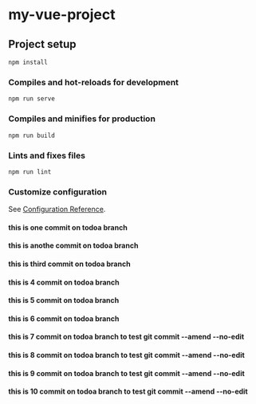 # my-vue-project

## Project setup
```
npm install
```

### Compiles and hot-reloads for development
```
npm run serve
```

### Compiles and minifies for production
```
npm run build
```

### Lints and fixes files
```
npm run lint
```

### Customize configuration
See [Configuration Reference](https://cli.vuejs.org/config/).

#### this is one commit on todoa branch
#### this is anothe commit on todoa branch
#### this is third commit on todoa branch
#### this is  4 commit on todoa branch
#### this is  5 commit on todoa branch
#### this is  6 commit on todoa branch
#### this is  7 commit on todoa branch to test git commit --amend --no-edit
#### this is   8 commit on todoa branch to test git commit --amend --no-edit
#### this is   9 commit on todoa branch to test git commit --amend --no-edit

#### this is   10 commit on todoa branch to test git commit --amend --no-edit



